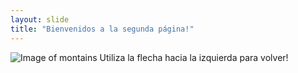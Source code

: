 ```yaml
---
layout: slide
title: "Bienvenidos a la segunda página!"
---
```

![Image of montains](https://cdn.aarp.net/content/dam/aarp/tourism/national/2017/10/1140-maroon-bells-mountains-north-america-esp.imgcache.rev3ae52edfa9863c5cf8680f82006b8b2d.web.650.370.jpg)
Utiliza la flecha hacia la izquierda para volver!